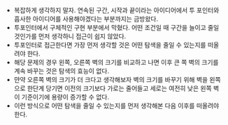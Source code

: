 * 복잡하게 생각하지 말자. 연속된 구간, 시작과 끝이라는 아이디어에서 투 포인터와 흡사한 아이디어를 사용해야겠다는 부분까지는 금방왔다.
* 투포인터에서 구체적인 구현 부분에서 막혔다. 어떤 조건일 때 구간을 늘이고 줄일 것인가를 먼저 생각하니 접근이 쉽지 않았다.
* 투포인터로 접근한다면 가장 먼저 생각할 것은 어떤 탐색을 줄일 수 있는지를 떠올려야 한다.
* 해당 문제의 경우 왼쪽, 오른쪽 벽의 크기를 비교하고 나면 이후 큰 쪽 벽의 크기를 계속 바꾸는 것은 탐색의 효능이 없다.
* 먄약 오른쪽 벽의 크기가 더 크다고 생각해보자 벽의 크기를 바꾸기 위해 벽을 왼쪽으로 한단계 당기면 이전의 크기보다 가로는 줄어들고 세로는 여전히 낮은 왼쪽 벽이 기준이기에 용량이 증가할 수 없다.
* 이런 방식으로 어떤 탐색을 줄일 수 있는지를 먼저 생각해본 다음 이후를 떠올려야 한다.
